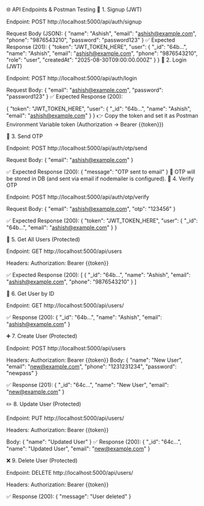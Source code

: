 🌐 API Endpoints & Postman Testing
🔑 1. Signup (JWT)

Endpoint:
POST http://localhost:5000/api/auth/signup

Request Body (JSON):
{
"name": "Ashish",
"email": "ashish@example.com",
"phone": "9876543210",
"password": "password123"
}
✅ Expected Response (201):
{
"token": "JWT_TOKEN_HERE",
"user": {
"\_id": "64b...",
"name": "Ashish",
"email": "ashish@example.com",
"phone": "9876543210",
"role": "user",
"createdAt": "2025-08-30T09:00:00.000Z"
}
}
🔑 2. Login (JWT)

Endpoint:
POST http://localhost:5000/api/auth/login

Request Body:
{
"email": "ashish@example.com",
"password": "password123"
}
✅ Expected Response (200):

{
"token": "JWT_TOKEN_HERE",
"user": {
"\_id": "64b...",
"name": "Ashish",
"email": "ashish@example.com"
}
}
👉 Copy the token and set it as Postman Environment Variable token
(Authorization → Bearer {{token}})

📧 3. Send OTP

Endpoint:
POST http://localhost:5000/api/auth/otp/send

Request Body:
{
"email": "ashish@example.com"
}

✅ Expected Response (200):
{
"message": "OTP sent to email"
}
📩 OTP will be stored in DB (and sent via email if nodemailer is configured).
📧 4. Verify OTP

Endpoint:
POST http://localhost:5000/api/auth/otp/verify

Request Body:
{
"email": "ashish@example.com",
"otp": "123456"
}

✅ Expected Response (200):
{
"token": "JWT_TOKEN_HERE",
"user": {
"\_id": "64b...",
"email": "ashish@example.com"
}
}

👥 5. Get All Users (Protected)

Endpoint:
GET http://localhost:5000/api/users

Headers:
Authorization: Bearer {{token}}

✅ Expected Response (200):
[
{
"_id": "64b...",
"name": "Ashish",
"email": "ashish@example.com",
"phone": "9876543210"
}
]

👤 6. Get User by ID

Endpoint:
GET http://localhost:5000/api/users/<id>

✅ Response (200):
{
"\_id": "64b...",
"name": "Ashish",
"email": "ashish@example.com"
}

➕ 7. Create User (Protected)

Endpoint:
POST http://localhost:5000/api/users

Headers:
Authorization: Bearer {{token}}
Body:
{
"name": "New User",
"email": "new@example.com",
"phone": "1231231234",
"password": "newpass"
}

✅ Response (201):
{
"\_id": "64c...",
"name": "New User",
"email": "new@example.com"
}

✏️ 8. Update User (Protected)

Endpoint:
PUT http://localhost:5000/api/users/<id>

Headers:
Authorization: Bearer {{token}}

Body:
{
"name": "Updated User"
}
✅ Response (200):
{
"\_id": "64c...",
"name": "Updated User",
"email": "new@example.com"
}

❌ 9. Delete User (Protected)

Endpoint:
DELETE http://localhost:5000/api/users/<id>

Headers:
Authorization: Bearer {{token}}

✅ Response (200):
{
"message": "User deleted"
}
